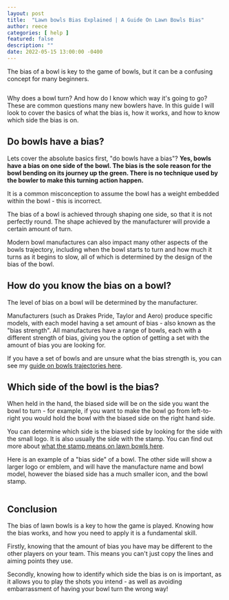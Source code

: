 ```yaml
---
layout: post
title:  "Lawn bowls Bias Explained | A Guide On Lawn Bowls Bias"
author: reece
categories: [ help ]
featured: false
description: ""
date: 2022-05-15 13:00:00 -0400
---
```

    

<!-- wp:paragraph -->
<p xmlns="http://www.w3.org/1999/xhtml">The bias of a bowl is key to the game of bowls, but it can be a confusing concept for many beginners.</p>
<!-- /wp:paragraph -->

<!-- wp:image {"id":974,"sizeSlug":"full","linkDestination":"none"} -->
<figure class="wp-block-image size-full"><img src="/img/posts/Lawn-bowls-Bias-Explained.jpg" alt="" class="wp-image-974"/></figure>
<!-- /wp:image -->

<!-- wp:paragraph -->
<p>Why does a bowl turn? And how do I know which way it's going to go? These are common questions many new bowlers have. In this guide I will look to cover the basics of what the bias is, how it works, and how to know which side the bias is on.</p>
<!-- /wp:paragraph -->

<!-- wp:heading -->
<h2>Do bowls have a bias?</h2>
<!-- /wp:heading -->

<!-- wp:paragraph -->
<p>Lets cover the absolute basics first, "do bowls have a bias"? <strong>Yes, bowls have a bias on one side of the bowl. The bias is the sole reason for the bowl bending on its journey up the green. There is no technique used by the bowler to make this turning action happen.</strong> </p>
<!-- /wp:paragraph -->

<!-- wp:paragraph -->
<p>It is a common misconception to assume the bowl has a weight embedded within the bowl - this is incorrect.</p>
<!-- /wp:paragraph -->

<!-- wp:paragraph -->
<p>The bias of a bowl is achieved through shaping one side, so that it is not perfectly round. The shape achieved by the manufacturer will provide a certain amount of turn. </p>
<!-- /wp:paragraph -->

<!-- wp:paragraph -->
<p>Modern bowl manufactures can also impact many other aspects of the bowls trajectory, including when the bowl starts to turn and how much it turns as it begins to slow, all of which is determined by the design of the bias of the bowl.</p>
<!-- /wp:paragraph -->

<!-- wp:heading -->
<h2>How do you know the bias on a bowl?</h2>
<!-- /wp:heading -->

<!-- wp:paragraph -->
<p>The level of bias on a bowl will be determined by the manufacturer.</p>
<!-- /wp:paragraph -->

<!-- wp:paragraph -->
<p>Manufacturers (such as Drakes Pride, Taylor and Aero) produce specific models, with each model having a set amount of bias - also known as the "bias strength". All manufactures have a range of bowls, each with a different strength of bias, giving you the option of getting a set with the amount of bias you are looking for.</p>
<!-- /wp:paragraph -->

<!-- wp:paragraph -->
<p>If you have a set of bowls and are unsure what the bias strength is, you can see my <a href="https://www.jackhighbowls.com/guide/lawn-bowls-bias-guide-and-trajectory-charts-2020/" data-type="post" data-id="287">guide on bowls trajectories here</a>.</p>
<!-- /wp:paragraph -->

<!-- wp:block {"ref":1320} /-->

<!-- wp:heading -->
<h2>Which side of the bowl is the bias?</h2>
<!-- /wp:heading -->

<!-- wp:paragraph -->
<p>When held in the hand, the biased side will be on the side you want the bowl to turn - for example, if you want to make the bowl go from left-to-right you would hold the bowl with the biased side on the right hand side.</p>
<!-- /wp:paragraph -->

<!-- wp:paragraph -->
<p>You can determine which side is the biased side by looking for the side with the small logo. It is also usually the side with the stamp. You can find out more about <a href="https://www.jackhighbowls.com/help/what-the-stamp-means-on-lawn-bowls/" data-type="post" data-id="242">what the stamp means on lawn bowls here</a>.</p>
<!-- /wp:paragraph -->

<!-- wp:paragraph -->
<p>Here is an example of a "bias side" of a bowl. The other side will show a larger logo or emblem, and will have the manufacture name and bowl model, however the biased side has a much smaller icon, and the bowl stamp.</p>
<!-- /wp:paragraph -->

<!-- wp:image {"id":975,"sizeSlug":"medium","linkDestination":"none"} -->
<figure class="wp-block-image size-medium"><img src="/img/posts/DSC08176-800x795-1-300x298.jpg" alt="" class="wp-image-975"/></figure>
<!-- /wp:image -->

<!-- wp:heading -->
<h2>Conclusion</h2>
<!-- /wp:heading -->

<!-- wp:paragraph -->
<p>The bias of lawn bowls is a key to how the game is played. Knowing how the bias works, and how you need to apply it is a fundamental skill.</p>
<!-- /wp:paragraph -->

<!-- wp:paragraph -->
<p>Firstly, knowing that the amount of bias you have may be different to the other players on your team. This means you can't just copy the lines and aiming points they use.</p>
<!-- /wp:paragraph -->

<!-- wp:paragraph -->
<p>Secondly, knowing how to identify which side the bias is on is important, as it allows you to play the shots you intend - as well as avoiding embarrassment of having your bowl turn the wrong way!</p>
<!-- /wp:paragraph -->
    